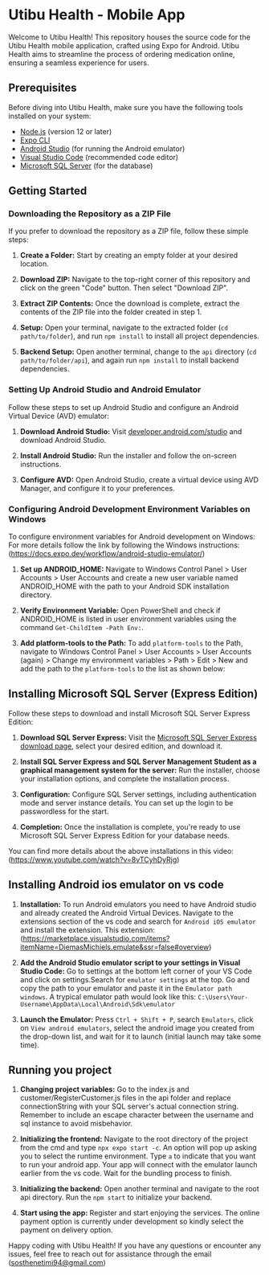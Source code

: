 # Utibu Health - Mobile App

Welcome to Utibu Health! This repository houses the source code for the Utibu Health mobile application, crafted using Expo for Android. Utibu Health aims to streamline the process of ordering medication online, ensuring a seamless experience for users.

## Prerequisites

Before diving into Utibu Health, make sure you have the following tools installed on your system:

- [Node.js](https://nodejs.org/en/) (version 12 or later)
- [Expo CLI](https://docs.expo.dev/get-started/installation/)
- [Android Studio](https://developer.android.com/studio) (for running the Android emulator)
- [Visual Studio Code](https://code.visualstudio.com/) (recommended code editor)
- [Microsoft SQL Server](https://www.microsoft.com/en-us/sql-server/sql-server-downloads) (for the database)

## Getting Started

### Downloading the Repository as a ZIP File

If you prefer to download the repository as a ZIP file, follow these simple steps:

1. **Create a Folder:** Start by creating an empty folder at your desired location.

2. **Download ZIP:** Navigate to the top-right corner of this repository and click on the green "Code" button. Then select "Download ZIP".

3. **Extract ZIP Contents:** Once the download is complete, extract the contents of the ZIP file into the folder created in step 1.

4. **Setup:** Open your terminal, navigate to the extracted folder (`cd path/to/folder`), and run `npm install` to install all project dependencies.

5. **Backend Setup:** Open another terminal, change to the `api` directory (`cd path/to/folder/api`), and again run `npm install` to install backend dependencies.

### Setting Up Android Studio and Android Emulator

Follow these steps to set up Android Studio and configure an Android Virtual Device (AVD) emulator:

1. **Download Android Studio:** Visit [developer.android.com/studio](https://developer.android.com/studio) and download Android Studio.

2. **Install Android Studio:** Run the installer and follow the on-screen instructions.

3. **Configure AVD:** Open Android Studio, create a virtual device using AVD Manager, and configure it to your preferences.

### Configuring Android Development Environment Variables on Windows

To configure environment variables for Android development on Windows:
For more details follow the link by following the Windows instructions: (https://docs.expo.dev/workflow/android-studio-emulator/)

1. **Set up ANDROID_HOME:** Navigate to Windows Control Panel > User Accounts > User Accounts and create a new user variable named ANDROID_HOME with the path to your Android SDK installation directory.

2. **Verify Environment Variable:** Open PowerShell and check if ANDROID_HOME is listed in user environment variables using the command `Get-ChildItem -Path Env:`.

3. **Add platform-tools to the Path:** To add `platform-tools` to the Path, navigate to Windows Control Panel > User Accounts > User Accounts (again) > Change my environment variables > Path > Edit > New and add the path to the `platform-tools` to the list as shown below:

## Installing Microsoft SQL Server (Express Edition)

Follow these steps to download and install Microsoft SQL Server Express Edition:

1. **Download SQL Server Express:** Visit the [Microsoft SQL Server Express download page](https://www.microsoft.com/en-us/sql-server/sql-server-downloads), select your desired edition, and download it.

2. **Install SQL Server Express and SQL Server Management Student as a graphical management system for the server:** Run the installer, choose your installation options, and complete the installation process.

3. **Configuration:** Configure SQL Server settings, including authentication mode and server instance details. You can set up the login to be passwordless for the start.

4. **Completion:** Once the installation is complete, you're ready to use Microsoft SQL Server Express Edition for your database needs.

You can find more details about the above installations in this video: (https://www.youtube.com/watch?v=8vTCyhDyRjg)

## Installing Android ios emulator on vs code

1. **Installation:** To run Android emulators you need to have Android studio and already created the Android Virtual Devices. Navigate to the extensions section of the vs code and search for `Android iOS emulator` and install the extension. This extension: (https://marketplace.visualstudio.com/items?itemName=DiemasMichiels.emulate&ssr=false#overview)

2. **Add the Android Studio emulator script to your settings in Visual Studio Code:** Go to settings at the bottom left corner of your VS Code and click on settings.Search for `emulator settings` at the top. Go and copy the path to your emulator and paste it in the `Emulator path windows`. A trypical emulator path would look like this: `C:\Users\Your-Username\AppData\Local\Android\Sdk\emulator`

3. **Launch the Emulator:** Press `Ctrl + Shift + P`, search `Emulators`, click on `View android emulators`, select the android image you created from the drop-down list, and wait for it to launch (initial launch may take some time).

## Running you project

1. **Changing project variables:** Go to the index.js and customer/RegisterCustomer.js files in the api folder and replace connectionString with your SQL server's actual connection string. Remember to include an escape character between the username and sql instance to avoid misbehavior.

2. **Initializing the frontend:** Navigate to the root directory of the project from the cmd and type `npx expo start -c`. An option will pop up asking you to select the runtime environment. Type `a` to indicate that you want to run your android app. Your app will connect with the emulator launch earlier from the vs code. Wait for the bundling process to finish.

3. **Initializing the backend:** Open another terminal and navigate to the root api directory. Run the `npm start` to initialize your backend.

4. **Start using the app:** Register and start enjoying the services. The online payment option is currently under development so kindly select the payment on delivery option.

Happy coding with Utibu Health! If you have any questions or encounter any issues, feel free to reach out for assistance through the email (sosthenetimi94@gmail.com)
